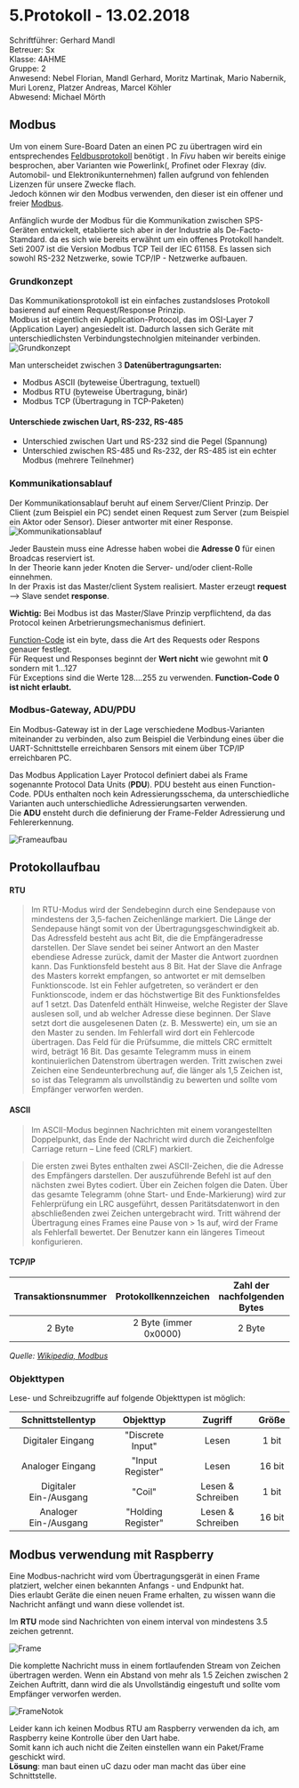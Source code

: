 # 5.Protokoll - 13.02.2018
Schriftführer: Gerhard Mandl  
Betreuer: Sx  
Klasse: 4AHME  
Gruppe: 2  
Anwesend: Nebel Florian, Mandl Gerhard, Moritz Martinak, Mario Nabernik, Muri Lorenz, Platzer Andreas, Marcel Köhler  
Abwesend: Michael Mörth
   
## Modbus
Um von einem Sure-Board Daten an einen PC zu übertragen wird ein entsprechendes [Feldbusprotokoll](https://de.wikipedia.org/wiki/Feldbus) benötigt . In _Fivu_ haben wir bereits einige besprochen, aber Varianten wie Powerlink(, Profinet oder Flexray (div. Automobil- und Elektronikunternehmen) fallen aufgrund von fehlenden Lizenzen für unsere Zwecke flach.  
Jedoch können wir den Modbus verwenden, den dieser ist ein offener und freier [Modbus](https://de.wikipedia.org/wiki/Modbus).  

Anfänglich wurde der Modbus für die Kommunikation zwischen SPS-Geräten entwickelt, etablierte sich aber in der Industrie als De-Facto-Stamdard. da es sich wie bereits erwähnt um ein offenes Protokoll handelt. Seti 2007 ist die Version Modbus TCP Teil der IEC 61158. Es lassen sich sowohl RS-232 Netzwerke, sowie TCP/IP - Netzwerke aufbauen.

### Grundkonzept
Das Kommunikationsprotokoll ist ein einfaches zustandsloses Protokoll basierend auf einem Request/Response Prinzip.  
Modbus ist eigentlich ein Application-Protocol, das im OSI-Layer 7 (Application Layer) angesiedelt ist. Dadurch lassen sich Geräte mit unterschiedlichsten Verbindungstechnolgien miteinander verbinden.  
![Grundkonzept](https://github.com/HTLMechatronics/m14-la1-sx/blob/mangem13/mangem13/Fivu%20-%20Grunkonzept.PNG)


Man unterscheidet zwischen 3 __Datenübertragungsarten:__  
* Modbus ASCII (byteweise Übertragung, textuell)  
* Modbus RTU (byteweise Übertragung, binär)  
* Modbus TCP (Übertragung in TCP-Paketen)  


#### Unterschiede zwischen Uart, RS-232, RS-485
* Unterschied zwischen Uart und RS-232 sind die Pegel (Spannung)   
* Unterschied zwischen RS-485 und Rs-232, der RS-485 ist ein echter Modbus (mehrere Teilnehmer)  

### Kommunikationsablauf
Der Kommunikationsablauf beruht auf einem Server/Client Prinzip. Der Client (zum Beispiel ein PC) sendet einen Request zum Server (zum Beispiel ein Aktor oder Sensor). Dieser antworter mit einer Response.  
![Kommunikationsablauf](https://github.com/HTLMechatronics/m14-la1-sx/blob/mangem13/mangem13/Fivu%20-%20Server.PNG)  

Jeder Baustein muss eine Adresse haben wobei die __Adresse 0__ für einen Broadcas reserviert ist.  
In der Theorie kann jeder Knoten die Server- und/oder client-Rolle einnehmen.  
In der Praxis ist das Master/client System realisiert. Master erzeugt __request__ --> Slave sendet __response__.   

__Wichtig:__ Bei Modbus ist das Master/Slave Prinzip verpflichtend, da das Protocol keinen Arbetrierungsmechanismus definiert.  

[Function-Code](https://lms.at/dotlrn/classes/htl_elektrotechnik/610437.4AHME_LA1.17_18/xolrn/E7BE8C85F66CA/2148F16AC6F2E.symlink?resource_id=0-236827434-257560369&m=view#167572781) ist ein byte, dass die Art des Requests oder Respons genauer festlegt.  
Für Request und Responses beginnt der __Wert nicht__ wie gewohnt mit __0__ sondern mit 1...127  
Für Exceptions sind die Werte 128....255 zu verwenden. __Function-Code 0 ist nicht erlaubt.__  

### Modbus-Gateway, ADU/PDU
Ein Modbus-Gateway ist in der Lage verschiedene Modbus-Varianten miteinander zu verbinden, also zum Beispiel die Verbindung eines über die UART-Schnittstelle erreichbaren Sensors mit einem über TCP/IP erreichbaren PC.  

Das Modbus Application Layer Protocol definiert dabei als Frame sogenannte Protocol Data Units (__PDU__). PDU besteht aus einen Function-Code. PDUs enthalten noch kein Adressierungsschema, da unterschiedliche Varianten auch unterschiedliche Adressierungsarten verwenden.  
Die __ADU__ ensteht durch die definierung der Frame-Felder Adressierung und Fehlererkennung.  

![Frameaufbau](https://github.com/HTLMechatronics/m14-la1-sx/blob/mangem13/mangem13/Fivu%20-%20PDU.PNG)

## Protokollaufbau
#### RTU
> Im RTU-Modus wird der Sendebeginn durch eine Sendepause von mindestens der 3,5-fachen Zeichenlänge markiert. Die Länge der Sendepause hängt somit von der Übertragungsgeschwindigkeit ab. Das Adressfeld besteht aus acht Bit, die die Empfängeradresse darstellen. Der Slave sendet bei seiner Antwort an den Master ebendiese Adresse zurück, damit der Master die Antwort zuordnen kann. Das Funktionsfeld besteht aus 8 Bit. Hat der Slave die Anfrage des Masters korrekt empfangen, so antwortet er mit demselben Funktionscode. Ist ein Fehler aufgetreten, so verändert er den Funktionscode, indem er das höchstwertige Bit des Funktionsfeldes auf 1 setzt. Das Datenfeld enthält Hinweise, welche Register der Slave auslesen soll, und ab welcher Adresse diese beginnen. Der Slave setzt dort die ausgelesenen Daten (z. B. Messwerte) ein, um sie an den Master zu senden. Im Fehlerfall wird dort ein Fehlercode übertragen. Das Feld für die Prüfsumme, die mittels CRC ermittelt wird, beträgt 16 Bit. Das gesamte Telegramm muss in einem kontinuierlichen Datenstrom übertragen werden. Tritt zwischen zwei Zeichen eine Sendeunterbrechung auf, die länger als 1,5 Zeichen ist, so ist das Telegramm als unvollständig zu bewerten und sollte vom Empfänger verworfen werden.

#### ASCII
> Im ASCII-Modus beginnen Nachrichten mit einem vorangestellten Doppelpunkt, das Ende der Nachricht wird durch die Zeichenfolge Carriage return – Line feed (CRLF) markiert.

> Die ersten zwei Bytes enthalten zwei ASCII-Zeichen, die die Adresse des Empfängers darstellen. Der auszuführende Befehl ist auf den nächsten zwei Bytes codiert. Über ein Zeichen folgen die Daten. Über das gesamte Telegramm (ohne Start- und Ende-Markierung) wird zur Fehlerprüfung ein LRC ausgeführt, dessen Paritätsdatenwort in den abschließenden zwei Zeichen untergebracht wird. Tritt während der Übertragung eines Frames eine Pause von > 1s auf, wird der Frame als Fehlerfall bewertet. Der Benutzer kann ein längeres Timeout konfigurieren.

#### TCP/IP
| Transaktionsnummer | Protokollkennzeichen | Zahl der nachfolgenden Bytes | Adresse | Funktion | Daten |
|:------------------:|:--------------------:|:----------------------------:|:-------:|:--------:|:-----:|
| 2 Byte | 2 Byte (immer 0x0000) | 2 Byte | 1 Byte | 1 Byte | n Byte |

*Quelle: [Wikipedia, Modbus](https://de.wikipedia.org/wiki/Modbus)*  

### Objekttypen
Lese- und Schreibzugriffe auf folgende Objekttypen ist möglich:

| Schnittstellentyp | Objekttyp | Zugriff | Größe |
|:-----------------:|:---------:|:-------:|:-----:|
| Digitaler Eingang | "Discrete Input" | Lesen | 1 bit |
| Analoger Eingang | "Input Register" | Lesen | 16 bit |
| Digitaler Ein-/Ausgang | "Coil" | Lesen & Schreiben | 1 bit |
| Analoger Ein-/Ausgang | "Holding Register" | Lesen & Schreiben | 16 bit |

## Modbus verwendung mit Raspberry

Eine Modbus-nachricht wird vom Übertragungsgerät in einen Frame platziert, welcher einen bekannten Anfangs - und Endpunkt hat.  
Dies erlaubt Geräte die einen neuen Frame erhalten, zu wissen wann die Nachricht anfängt und wann diese vollendet ist. 

Im __RTU__ mode sind Nachrichten von einem interval von mindestens 3.5 zeichen getrennt. 

![Frame](https://github.com/HTLMechatronics/m14-la1-sx/blob/mangem13/mangem13/Fivu%20frame.PNG)  


Die komplette Nachricht muss in einem fortlaufenden Stream von Zeichen übertragen werden. 
Wenn ein Abstand von mehr als 1.5 Zeichen zwischen 2 Zeichen Auftritt, dann wird die als Unvollständig eingestuft und sollte vom Empfänger verworfen werden.

![FrameNotok](https://github.com/HTLMechatronics/m14-la1-sx/blob/mangem13/mangem13/Framenotok-%20Fivu.PNG)  

Leider kann ich keinen Modbus RTU am Raspberry verwenden da ich, am Raspberry keine Kontrolle über den Uart habe.  
Somit kann ich auch nicht die Zeiten einstellen wann ein Paket/Frame geschickt wird.  
__Lösung__: man baut einen uC dazu oder man macht das über eine Schnittstelle. 
